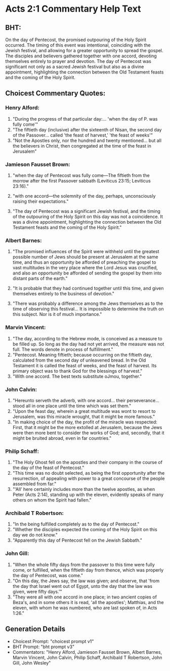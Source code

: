 # Acts 2:1 Commentary Help Text

## BHT:
On the day of Pentecost, the promised outpouring of the Holy Spirit occurred. The timing of this event was intentional, coinciding with the Jewish festival, and allowing for a greater opportunity to spread the gospel. The disciples and believers gathered together with one accord, devoting themselves entirely to prayer and devotion. The day of Pentecost was significant not only as a sacred Jewish festival but also as a divine appointment, highlighting the connection between the Old Testament feasts and the coming of the Holy Spirit.

## Choicest Commentary Quotes:
### Henry Alford:
1. "During the progress of that particular day:... 'when the day of P. was fully come'"
2. "The fiftieth day (inclusive) after the sixteenth of Nisan, the second day of the Passover... called 'the feast of harvest,' 'the feast of weeks'"
3. "Not the Apostles only, nor the hundred and twenty mentioned... but all the believers in Christ, then congregated at the time of the feast in Jerusalem"

### Jamieson Fausset Brown:
1. "when the day of Pentecost was fully come—The fiftieth from the morrow after the first Passover sabbath (Leviticus 23:15; Leviticus 23:16)." 

2. "with one accord—the solemnity of the day, perhaps, unconsciously raising their expectations." 

3. "The day of Pentecost was a significant Jewish festival, and the timing of the outpouring of the Holy Spirit on this day was not a coincidence. It was a divine appointment, highlighting the connection between the Old Testament feasts and the coming of the Holy Spirit."

### Albert Barnes:
1. "The promised influences of the Spirit were withheld until the greatest possible number of Jews should be present at Jerusalem at the same time, and thus an opportunity be afforded of preaching the gospel to vast multitudes in the very place where the Lord Jesus was crucified, and also an opportunity be afforded of sending the gospel by them into distant parts of the earth."

2. "It is probable that they had continued together until this time, and given themselves entirely to the business of devotion."

3. "There was probably a difference among the Jews themselves as to the time of observing this festival... It is impossible to determine the truth on this subject. Nor is it of much importance."

### Marvin Vincent:
1. "The day, according to the Hebrew mode, is conceived as a measure to be filled up. So long as the day had not yet arrived, the measure was not full. The words denote in process of fulfillment."
2. "Pentecost. Meaning fiftieth; because occurring on the fiftieth day, calculated from the second day of unleavened bread. In the Old Testament it is called the feast of weeks, and the feast of harvest. Its primary object was to thank God for the blessings of harvest."
3. "With one accord. The best texts substitute oJmou, together."

### John Calvin:
1. "Hereunto serveth the adverb, with one accord... their perseverance... stood all in one place until the time which was set them." 
2. "Upon the feast day, wherein a great multitude was wont to resort to Jerusalem, was this miracle wrought, that it might be more famous."
3. "In making choice of the day, the profit of the miracle was respected: First, that it might be the more extolled at Jerusalem, because the Jews were then more bent to consider the works of God; and, secondly, that it might be bruited abroad, even in far countries."

### Philip Schaff:
1. "The Holy Ghost fell on the apostles and their company in the course of the day of the feast of Pentecost." 
2. "This time was no doubt selected, as being the first opportunity after the resurrection, of appealing with power to a great concourse of the people assembled from far." 
3. "‘All’ here certainly includes more than the twelve apostles, as when Peter (Acts 2:14), standing up with the eleven, evidently speaks of many others on whom the Spirit had fallen."

### Archibald T Robertson:
1. "In the being fulfilled completely as to the day of Pentecost." 
2. "Whether the disciples expected the coming of the Holy Spirit on this day we do not know." 
3. "Apparently this day of Pentecost fell on the Jewish Sabbath."

### John Gill:
1. "When the whole fifty days from the passover to this time were fully come, or fulfilled, when the fiftieth day from thence, which was properly the day of Pentecost, was come."
2. "On this day, the Jews say, the law was given; and observe, that 'from the day that Israel went out of Egypt, unto the day that the law was given, were fifty days.'"
3. "They were all with one accord in one place; in two ancient copies of Beza's, and in some others it is read, 'all the apostles'; Matthias, and the eleven, with whom he was numbered, who are last spoken of, in Acts 1:26."


## Generation Details
- Choicest Prompt: "choicest prompt v1"
- BHT Prompt: "bht prompt v3"
- Commentators: "Henry Alford, Jamieson Fausset Brown, Albert Barnes, Marvin Vincent, John Calvin, Philip Schaff, Archibald T Robertson, John Gill, John Wesley"
